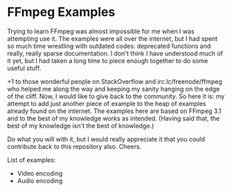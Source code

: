 # FFmpeg Examples

Trying to learn FFmpeg was almost impossible for me when I was attempting use it. The examples were all over the internet, but I had spent so much time wrestling with outdated codes: deprecated functions and really, really sparse documentation. I don't think I have understood much of it yet, but I had taken a long time to piece enough together to do some useful stuff. 

+1 to those wonderful people on StackOverflow and irc.lc/freenode/ffmpeg who helped me along the way and keeping my sanity hanging on the edge of the cliff. Now, I would like to give back to the community. So here it is: my attempt to add just another piece of example to the heap of examples already found on the internet. The examples here are based on FFmpeg 3.1 and to the best of my knowledge works as intended. (Having said that, the best of my knowledge isn't the best of knowledge.)

Do what you will with it, but I would really appreciate it that you could contribute back to this repository also. Cheers.


List of examples:
- Video encoding
- Audio encoding

